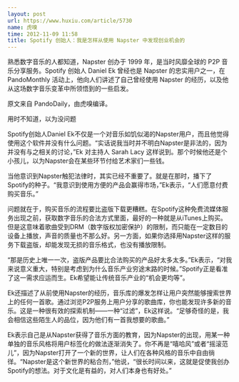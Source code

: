 ```yaml
---
layout: post
url: https://www.huxiu.com/article/5730
name: 虎嗅
time: 2012-11-09 11:58
title: Spotify 创始人：我是怎样从使用 Napster 中发现创业机会的
---
```

熟悉数字音乐的人都知道，Napster 创办于 1999 年，是当时风靡全球的 P2P 音乐分享服务。Spotify 创始人 Daniel Ek 曾经也是 Napster 的忠实用户之一，在 PandoMonthly 活动上，他向人们讲述了自己曾经使用 Napster 的经历，以及他从这场数字音乐变革中所领悟到的一些启发。

原文来自 PandoDaily，由虎嗅编译。

用时不知道，以为没问题

Spotify创始人Daniel Ek不仅是一个对音乐如饥似渴的Napster用户，而且他觉得使用这个软件并没有什么问题。“实话说我当时并不明白Napster是非法的，因为并没有与之相关的讨论，”Ek 对主持人 Sarah Lacy 这样说到。那个时候他还是个小孩儿，以为Napster会在某些环节付给艺术家们一些钱。

当他意识到Napster触犯法律时，其实已经不重要了。就是在那时，播下了Spotify的种子。“我意识到使用方便的产品会赢得市场，”Ek表示，“人们愿意付费购买音乐。”

问题就在于，购买音乐的流程要比盗版下载更糟糕。在Spotify这种免费流媒体服务出现之前，获取数字音乐的合法方式里面，最好的一种就是从iTunes上购买。但是这意味着歌曲受到DRM（数字版权加密保护）的限制，而只能在一定数目的设备上播放，声音的质量也不那么好。另一方面，如果你选择用Napster这样的服务下载盗版，却能发现无损的音乐格式，也没有播放限制。

“那是历史上唯一一次，盗版产品要比合法购买的产品好太多太多。”Ek表示，“对我来说意义重大，特别是考虑到为什么音乐产业穷途末路的时候。”Spotify正是看准了这一需求应运而生。Ek希望能让传统音乐产业的“机会更均等”。

Ek还描述了从前使用Napster的经历，音乐库的爆发怎样让用户突然能够搜索世界上的任何一首歌。通过浏览P2P服务上用户分享的歌曲库，你也能发现许多新的音乐。这是一种很有效的探索机制——一种“过滤”，Ek这样说。“足够奇怪的是，我会相信这些陌生人的品位，因为他们有一首我想要的歌曲。”

Ek表示自己是从Napster获得了音乐方面的教育，因为Napster的出现，用某一种单独的音乐风格将用户标签化的做法逐渐消失了。你不再是“嘻哈风”或者“摇滚范儿”，因为Napster打开了一个新的世界，让人们在各种风格的音乐中自由徜徉。“Napster是这个新世界的粘合剂，”他说，“很长时间以来，这就是促使我创办Spotify的想法。对于文化是有益的，对人们本身也有好处。”


